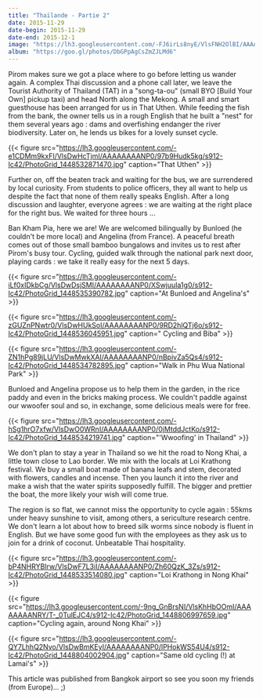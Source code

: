 ```yaml
---
title: "Thaïlande - Partie 2"
date: 2015-11-29
date-begin: 2015-11-29
date-end: 2015-12-1
image: "https://lh3.googleusercontent.com/-FJ6irLs8nyE/VlsFNH2OlBI/AAAAAAAANPs/7Djs4g2gih8/s576-Ic42/IMG_20151124_204706%25257E2.jpg"
album: "https://goo.gl/photos/DbGPpAgCsZmZJLMd6"
---
```


Pirom makes sure we got a place where to go before letting us wander again. A complex Thai discussion and a phone call later, we leave the Tourist Authority of Thailand (TAT) in a
"song-ta-ou" (small BYO [Build Your Own] pickup taxi) and head North along the Mekong. A small and smart guesthouse has been arranged for us in That Uthen. While feeding the fish from the bank, the owner tells us in a rough English that he built a "nest" for them several years ago : dams and overfishing endanger the river biodiversity. Later on, he lends us bikes for a lovely sunset cycle.

{{< figure src="https://lh3.googleusercontent.com/-e1CDMm9kxFI/VlsDwHcTjmI/AAAAAAAANP0/97b9Hudk5kg/s912-Ic42/PhotoGrid_1448532871470.jpg" caption="That Uthen" >}}

Further on, off the beaten track and waiting for the bus, we are surrendered by local curiosity. From students to police officers, they all want to help us despite the fact that none of them really speaks English. After a long discussion and laughter, everyone agrees : we are waiting at the right place for the right bus. We waited for three hours ...

Ban Kham Pia, here we are! We are welcomed bilingually by Bunloed (he couldn't be more local) and Angelina (from France). A peaceful breath comes out of those small bamboo bungalows and invites us to rest after Pirom's busy tour. Cycling, guided walk through the national park next door, playing cards : we take it really easy for the next 5 days.

{{< figure src="https://lh3.googleusercontent.com/-iLf0xIDkbCg/VlsDwDsjSMI/AAAAAAAANP0/XSwjuuIa1g0/s912-Ic42/PhotoGrid_1448535390782.jpg" caption="At Bunloed and Angelina's" >}}

{{< figure src="https://lh3.googleusercontent.com/-zGUZnPNwtr0/VlsDwHUkSoI/AAAAAAAANP0/9RD2hlQTj6o/s912-Ic42/PhotoGrid_1448536045951.jpg" caption=" Cycling and Biba" >}}

{{< figure src="https://lh3.googleusercontent.com/-ZN1hPg89jLU/VlsDwMwkXAI/AAAAAAAANP0/nBpivZa5Qs4/s912-Ic42/PhotoGrid_1448534782895.jpg" caption="Walk in Phu Wua National Park" >}}

Bunloed and Angelina propose us to help them in the garden, in the rice paddy and even in the bricks making process. We couldn't paddle against our wwoofer soul and so, in exchange, some delicious meals were for free. 

{{< figure src="https://lh3.googleusercontent.com/-hSg1hrO7xfw/VlsDwO0WRnI/AAAAAAAANP0/0jMtddJctKo/s912-Ic42/PhotoGrid_1448534219741.jpg" caption="'Wwoofing' in Thailand" >}}

We don't plan to stay a year in Thailand so we hit the road to Nong Khai, a little town close to Lao border. We mix with the locals at Loi Krathong festival. We buy a small boat made of banana leafs and stem, decorated with flowers, candles and incense. Then you launch it into the river and make a wish that the water spirits supposedly fulfill. The bigger and prettier the boat, the more likely your wish will come true.

The region is so flat, we cannot miss the opportunity to cycle again : 55kms under heavy sunshine to visit, among others, a sericulture research centre. We don't learn a lot about how to breed silk worms since nobody is fluent in English. But we have some good fun with the employees as they ask us to join for a drink of coconut. Unbeatable Thai hospitality.

{{< figure src="https://lh3.googleusercontent.com/-bP4NHRYBIrw/VlsDwF7L3iI/AAAAAAAANP0/Zh60QzK_3Zs/s912-Ic42/PhotoGrid_1448533514080.jpg" caption="Loi Krathong in Nong Khai" >}}

{{< figure src="https://lh3.googleusercontent.com/-9ng_GnBrsNI/VlsKhHbOOmI/AAAAAAAANRY/T-_0TulEJC4/s912-Ic42/PhotoGrid_1448806997659.jpg" caption="Cycling again, around Nong Khai" >}}

{{< figure src="https://lh3.googleusercontent.com/-QY7LhhQ2Nvo/VlsDwBmKEyI/AAAAAAAANP0/lPHokWS54U4/s912-Ic42/PhotoGrid_1448804002904.jpg" caption="Same old cycling (!) at Lamai's" >}}

This article was published from Bangkok airport so see you soon my friends (from Europe)... ;)




